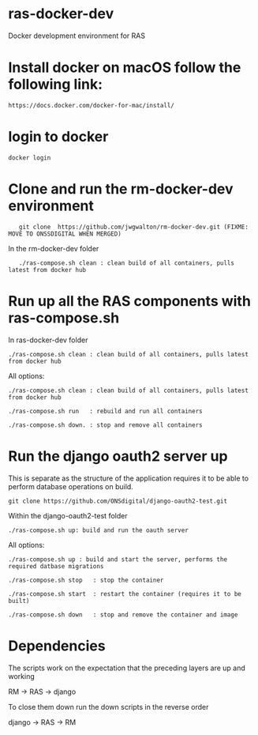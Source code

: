 # ras-docker-dev
Docker development environment for RAS

# Install docker on macOS follow the following link:

    https://docs.docker.com/docker-for-mac/install/

# login to docker

    docker login

#  Clone and run the rm-docker-dev environment
 
```
   git clone  https://github.com/jwgwalton/rm-docker-dev.git (FIXME: MOVE TO ONSSDIGITAL WHEN MERGED)
```
   
   In the rm-docker-dev folder 

```
   ./ras-compose.sh clean : clean build of all containers, pulls latest from docker hub
```

# Run up all the RAS components with ras-compose.sh
  In ras-docker-dev folder
  
  ```
  ./ras-compose.sh clean : clean build of all containers, pulls latest from docker hub
  ```
 
 All options:
  
  ```
  ./ras-compose.sh clean : clean build of all containers, pulls latest from docker hub
  
  ./ras-compose.sh run   : rebuild and run all containers
  
  ./ras-compose.sh down. : stop and remove all containers
  ```
  
# Run the django oauth2 server up
This is separate as the structure of the application requires it to be able to perform database operations on build.
  
  ```
  git clone https://github.com/ONSdigital/django-oauth2-test.git
  ```
  
  Within the django-oauth2-test folder
  
  ```
  ./ras-compose.sh up: build and run the oauth server
  ```
  
   All options:
  
   ```
   ./ras-compose.sh up : build and start the server, performs the required datbase migrations
  
   ./ras-compose.sh stop   : stop the container
  
   ./ras-compose.sh start  : restart the container (requires it to be built)
  
   ./ras-compose.sh down   : stop and remove the container and image
   ```
   
# Dependencies
The scripts work on the expectation that the preceding layers are up and working

RM -> RAS -> django

To close them down run the down scripts in the reverse order

django -> RAS -> RM
